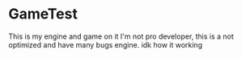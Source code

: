 # GameTest
This is my engine and game on it
I'm not pro developer, this is a not optimized and have many bugs engine.
idk how it working
